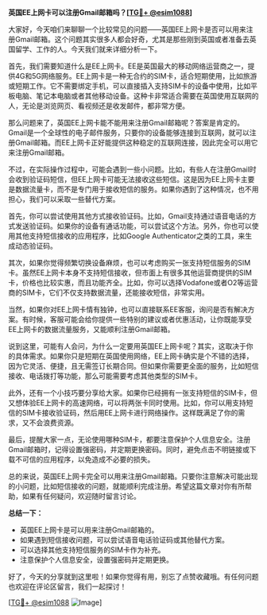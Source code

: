 **英国EE上网卡可以注册Gmail邮箱吗？[[TG💪+ @esim1088](https://t.me/s/esim1088)]**

大家好，今天咱们来聊聊一个比较常见的问题——英国EE上网卡是否可以用来注册Gmail邮箱。这个问题其实很多人都会好奇，尤其是那些刚到英国或者准备去英国留学、工作的人。今天我们就来详细分析一下。

首先，我们需要知道什么是EE上网卡。EE是英国最大的移动网络运营商之一，提供4G和5G网络服务。EE上网卡是一种无合约的SIM卡，适合短期使用，比如旅游或短期工作。它不需要绑定手机，可以直接插入支持SIM卡的设备中使用，比如平板电脑、笔记本电脑或者其他移动设备。这种卡非常适合需要在英国使用互联网的人，无论是浏览网页、看视频还是收发邮件，都非常方便。

那么问题来了，英国EE上网卡能不能用来注册Gmail邮箱呢？答案是肯定的。Gmail是一个全球性的电子邮件服务，只要你的设备能够连接到互联网，就可以注册Gmail邮箱。而EE上网卡正好能提供这种稳定的互联网连接，因此完全可以用它来注册Gmail邮箱。

不过，在实际操作过程中，可能会遇到一些小问题。比如，有些人在注册Gmail时会收到验证码短信，但EE上网卡可能无法接收这些短信。这是因为EE上网卡主要是数据流量卡，而不是专门用于接收短信的服务。如果你遇到了这种情况，也不用担心，我们可以采取一些替代方案。

首先，你可以尝试使用其他方式接收验证码。比如，Gmail支持通过语音电话的方式发送验证码。如果你的设备有通话功能，可以尝试这个方法。另外，你也可以使用其他支持短信接收的应用程序，比如Google Authenticator之类的工具，来生成动态验证码。

其次，如果你觉得频繁切换设备麻烦，也可以考虑购买一张支持短信服务的SIM卡。虽然EE上网卡本身不支持短信接收，但市面上有很多其他运营商提供的SIM卡，价格也比较实惠，而且功能齐全。比如，你可以选择Vodafone或者O2等运营商的SIM卡，它们不仅支持数据流量，还能接收短信，非常实用。

当然，如果你对EE上网卡情有独钟，也可以直接联系EE客服，询问是否有解决方案。有时候，客服可能会给你提供一些特别的建议或者优惠活动，让你既能享受EE上网卡的数据流量服务，又能顺利注册Gmail邮箱。

说到这里，可能有人会问，为什么一定要用英国EE上网卡呢？其实，这取决于你的具体需求。如果你只是短期在英国使用网络，EE上网卡确实是个不错的选择，因为它灵活、便捷，且无需签订长期合同。但如果你需要更全面的服务，比如短信接收、电话拨打等功能，那么可能需要考虑其他类型的SIM卡。

此外，还有一个小技巧要分享给大家。如果你已经拥有一张支持短信的SIM卡，但又想体验EE上网卡的高速网络，可以将两张卡同时使用。比如，你可以用支持短信的SIM卡接收验证码，然后用EE上网卡进行网络操作。这样既满足了你的需求，又不会浪费资源。

最后，提醒大家一点，无论使用哪种SIM卡，都要注意保护个人信息安全。注册Gmail邮箱时，记得设置强密码，并定期更换密码。同时，避免点击不明链接或下载不可信的应用程序，以免造成不必要的损失。

总的来说，英国EE上网卡完全可以用来注册Gmail邮箱。只要你注意解决可能出现的小问题，比如短信接收的问题，就能顺利完成注册。希望这篇文章对你有所帮助，如果有任何疑问，欢迎随时留言讨论。

**总结一下：**
- 英国EE上网卡是可以用来注册Gmail邮箱的。
- 如果遇到短信接收问题，可以尝试语音电话验证码或其他替代方案。
- 可以选择其他支持短信服务的SIM卡作为补充。
- 注意保护个人信息安全，设置强密码并定期更换。

好了，今天的分享就到这里啦！如果你觉得有用，别忘了点赞收藏哦。有任何问题也欢迎在评论区留言，我们一起探讨！

[[TG💪+ @esim1088](https://t.me/s/esim1088) ![Image](https://i.postimg.cc/4NQfJmqS/Snipaste-2025-05-13-00-14-12.png)]